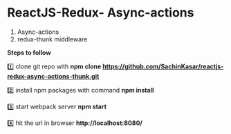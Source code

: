 # ReactJS-Redux- Async-actions

1. Async-actions 
2. redux-thunk middleware

  
**Steps to follow**

:one: clone git repo with 
**npm clone https://github.com/SachinKasar/reactjs-redux-async-actions-thunk.git**

:two: install npm packages with command
**npm install**

:three: start webpack server
**npm start**

:four: hit the url in browser **http://localhost:8080/**


